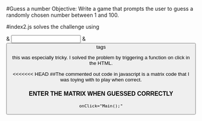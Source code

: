 #Guess a number
Objective: Write a game that prompts the user to guess a randomly chosen number between 1 and 100.

#index2.js solves the challenge using <form> & <input> & <button> tags

this was especially tricky. I solved the problem by triggering a function on click in the HTML.

<<<<<<< HEAD
##The commented out code in javascript is a matrix code that I was toying with to play when correct.

### ENTER THE MATRIX WHEN GUESSED CORRECTLY


```onClick="Main();"```


